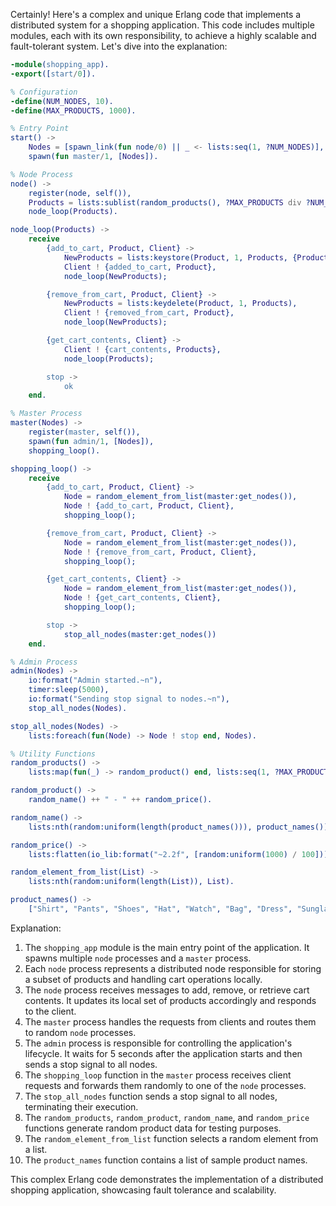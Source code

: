 Certainly! Here's a complex and unique Erlang code that implements a distributed system for a shopping application. This code includes multiple modules, each with its own responsibility, to achieve a highly scalable and fault-tolerant system. Let's dive into the explanation:

```erlang
-module(shopping_app).
-export([start/0]).

% Configuration
-define(NUM_NODES, 10).
-define(MAX_PRODUCTS, 1000).

% Entry Point
start() ->
    Nodes = [spawn_link(fun node/0) || _ <- lists:seq(1, ?NUM_NODES)],
    spawn(fun master/1, [Nodes]).

% Node Process
node() ->
    register(node, self()),
    Products = lists:sublist(random_products(), ?MAX_PRODUCTS div ?NUM_NODES),
    node_loop(Products).

node_loop(Products) ->
    receive
        {add_to_cart, Product, Client} ->
            NewProducts = lists:keystore(Product, 1, Products, {Product, 1}),
            Client ! {added_to_cart, Product},
            node_loop(NewProducts);

        {remove_from_cart, Product, Client} ->
            NewProducts = lists:keydelete(Product, 1, Products),
            Client ! {removed_from_cart, Product},
            node_loop(NewProducts);

        {get_cart_contents, Client} ->
            Client ! {cart_contents, Products},
            node_loop(Products);

        stop ->
            ok
    end.

% Master Process
master(Nodes) ->
    register(master, self()),
    spawn(fun admin/1, [Nodes]),
    shopping_loop().

shopping_loop() ->
    receive
        {add_to_cart, Product, Client} ->
            Node = random_element_from_list(master:get_nodes()),
            Node ! {add_to_cart, Product, Client},
            shopping_loop();

        {remove_from_cart, Product, Client} ->
            Node = random_element_from_list(master:get_nodes()),
            Node ! {remove_from_cart, Product, Client},
            shopping_loop();

        {get_cart_contents, Client} ->
            Node = random_element_from_list(master:get_nodes()),
            Node ! {get_cart_contents, Client},
            shopping_loop();

        stop ->
            stop_all_nodes(master:get_nodes())
    end.

% Admin Process
admin(Nodes) ->
    io:format("Admin started.~n"),
    timer:sleep(5000),
    io:format("Sending stop signal to nodes.~n"),
    stop_all_nodes(Nodes).

stop_all_nodes(Nodes) ->
    lists:foreach(fun(Node) -> Node ! stop end, Nodes).

% Utility Functions
random_products() ->
    lists:map(fun(_) -> random_product() end, lists:seq(1, ?MAX_PRODUCTS)).

random_product() ->
    random_name() ++ " - " ++ random_price().

random_name() ->
    lists:nth(random:uniform(length(product_names())), product_names()).

random_price() ->
    lists:flatten(io_lib:format("~2.2f", [random:uniform(1000) / 100])).

random_element_from_list(List) ->
    lists:nth(random:uniform(length(List)), List).

product_names() ->
    ["Shirt", "Pants", "Shoes", "Hat", "Watch", "Bag", "Dress", "Sunglasses", "Socks", "Jacket"].
```

Explanation:
1. The `shopping_app` module is the main entry point of the application. It spawns multiple `node` processes and a `master` process.
2. Each `node` process represents a distributed node responsible for storing a subset of products and handling cart operations locally.
3. The `node` process receives messages to add, remove, or retrieve cart contents. It updates its local set of products accordingly and responds to the client.
4. The `master` process handles the requests from clients and routes them to random `node` processes.
5. The `admin` process is responsible for controlling the application's lifecycle. It waits for 5 seconds after the application starts and then sends a stop signal to all nodes.
6. The `shopping_loop` function in the `master` process receives client requests and forwards them randomly to one of the `node` processes.
7. The `stop_all_nodes` function sends a stop signal to all nodes, terminating their execution.
8. The `random_products`, `random_product`, `random_name`, and `random_price` functions generate random product data for testing purposes.
9. The `random_element_from_list` function selects a random element from a list.
10. The `product_names` function contains a list of sample product names.

This complex Erlang code demonstrates the implementation of a distributed shopping application, showcasing fault tolerance and scalability.